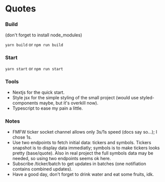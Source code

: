 # Quotes
### Build
(don't forget to install node_modules)

`yarn build` or `npm run build`

### Start
`yarn start` or `npm run start`

### Tools
* Nextjs for the quick start.
* Style jsx for the simple styling of the small project (would use styled-components maybe, but it's overkill now).
* Typescript to ease my pain a little.

### Notes
* FMFW ticker socket channel allows only 3s/1s speed (docs say so...); I chose 1s.
* Use two endpoints to fetch initial data: tickers and symbols. Tickers snapshot is to display data immediatly; symbols is to make tickers looks pretty (base/quote). Also in real project the full symbols data may be needed, so using two endpoints seems ok here.
* Subscribe /ticker/batch to get updates in batches (one notifiation contains combined updates).
* Have a good day, don't forget to drink water and eat some fruits, idk.
